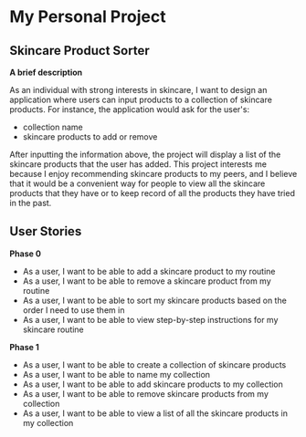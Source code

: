 # My Personal Project

## Skincare Product Sorter 


**A brief description**

As an individual with strong interests in skincare, I want to design an application where users can input products to a 
collection of skincare products. For instance, the application would ask for the user's:

- collection name
- skincare products to add or remove

After inputting the information above, the project will display a list of the skincare products that the user has added. 
This project interests me because I enjoy recommending skincare products to my peers, and I believe that it would be a 
convenient way for people to view all the skincare products that they have or to keep record of all the products they
have tried in the past.



## User Stories
**Phase 0**
- As a user, I want to be able to add a skincare product to my routine
- As a user, I want to be able to remove a skincare product from my routine
- As a user, I want to be able to sort my skincare products based on the order I need to use them in
- As a user, I want to be able to view step-by-step instructions for my skincare routine

**Phase 1**
- As a user, I want to be able to create a collection of skincare products
- As a user, I want to be able to name my collection
- As a user, I want to be able to add skincare products to my collection
- As a user, I want to be able to remove skincare products from my collection
- As a user, I want to be able to view a list of all the skincare products in my collection